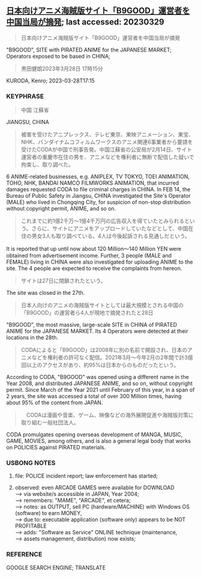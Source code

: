 ## [日本向けアニメ海賊版サイト「B9GOOD」運営者を中国当局が摘発](https://www.asahi.com/articles/ASR3X5QFPR3XUCVL023.html?iref=comtop_Tech_science_03); last accessed: 20230329

> 日本向けアニメ海賊版サイト「B9GOOD」運営者を中国当局が摘発

"B9GOOD", SITE with PIRATED ANIME for the JAPANESE MARKET; Operators exposed to be based in CHINA;

> 黒田健朗2023年3月28日 17時15分

KURODA, Kenro; 2023-03-28T17:15

### KEYPHRASE

> 中国 江蘇省

JIANGSU, CHINA

> 被害を受けたアニプレックス、テレビ東京、東映アニメーション、東宝、NHK、バンダイナムコフィルムワークスのアニメ関連6事業者から要請を受けたCODAが中国で刑事告発。中国江蘇省の公安局が2月14日、サイト運営者の重慶市在住の男を、アニメなどを権利者に無断で配信した疑いで拘束し、取り調べた。

6 ANIME-related businesses, e.g. ANIPLEX, TV TOKYO, TOEI ANIMATION, TOHO, NHK, BANDAI NAMCO FILMWORKS ANIMATION, that incurred damages requested CODA to file criminal charges in CHINA. In FEB 14, the Bureau of Public Safety in Jiangsu, CHINA investigated the Site's Operator (MALE) who lived in  Chongqing City, for suspicion of non-stop distribution without copyright permit, ANIME, and so on. 

> これまでに約1億2千万～1億4千万円の広告収入を得ていたとみられるという。さらに、サイトにアニメをアップロードしていたなどとして、中国在住の男女3人も取り調べている。4人は今後起訴される見通しだという。

It is reported that up until now about 120 Million～140 Million YEN were obtained from advertisement income. Further, 3 people (MALE and FEMALE) living in CHINA were also investigated for uploading ANIME to the site. The 4 people are expected to receive the complaints from hereon.

> サイトは27日に閉鎖されたという。

The site was closed in the 27th.

> 日本人向けのアニメの海賊版サイトとしては最大規模とされる中国の「B9GOOD」の運営者ら4人が現地で摘発されたと28日

"B9GOOD", the most massive, large-scale SITE in CHINA of PIRATED ANIME for the JAPANESE MARKET. Its 4 Operators were detected at their locations in the 28th.

> CODAによると「B9GOOD」は2008年に別の名前で開設され、日本のアニメなどを権利者の許可なく配信。2021年3月～今年2月の2年間で計3億回以上のアクセスがあり、約95%は日本からのものだったという。

According to CODA, "B9GOOD" was opened using a different name in the Year 2008, and distributed JAPANESE ANIME, and so on, without copyright permit. Since March of the Year 2021 until February of this year, in a span of 2 years, the site was accessed a total of over 300 Million times, having about 95% of the content from JAPAN.

>　CODAは漫画や音楽、ゲーム、映像などの海外展開促進や海賊版対策に取り組む一般社団法人。

CODA promulgates opening overseas development of MANGA, MUSIC, GAME, MOVIES, among others, and is also a general legal body that works on POLICIES against PIRATED materials.

### USBONG NOTES

1) file: POLICE incident report; law enforcement has started;

2) observed: even ARCADE GAMES were available for DOWNLOAD<br/> 
--> via website/s accessible in JAPAN, Year 2004;<br/>
--> remembers: "MAME", "ARCADE", et cetera;<br/>
--> notes: as OUTPUT, sell PC (hardware/MACHINE) with Windows OS (software) to earn MONEY,<br/>
--> due to: executable application (software only) appears to be NOT PROFITABLE<br/>
--> adds: "Software as Service" ONLINE technique (maintenance,<br/> 
--> assets management, distribution) now exists;

### REFERENCE

GOOGLE SEARCH ENGINE; TRANSLATE


